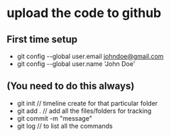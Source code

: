 # upload the code to github

## First time setup

- git config --global user.email johndoe@gmail.com
- git config --global user.name 'John Doe'

## (You need to do this always)

- git init // timeline create for that particular folder
- git add . // add all the files/folders for tracking
- git commit -m "message"
- git log // to list all the commands
